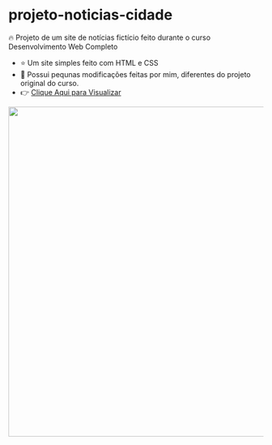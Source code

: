 # projeto-noticias-cidade

🔥 Projeto de um site de notícias fictício feito durante o curso Desenvolvimento Web Completo

 - ⭐ Um site simples feito com HTML e CSS
 - 🚀 Possui pequnas modificações feitas por mim, diferentes do projeto original do curso.
 - 👉 <a href="https://andrewferraz.github.io/projeto-noticias-cidade/">Clique Aqui para Visualizar</a>

<img src="https://user-images.githubusercontent.com/84985099/120681560-e22ed280-c471-11eb-8e35-bd4bfe992c6d.png" width="650px">
